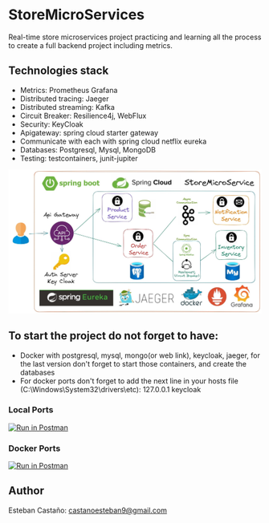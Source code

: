 # StoreMicroServices
Real-time store microservices project practicing and learning all the process to create a full backend project including metrics.

## Technologies stack
* Metrics: Prometheus Grafana
* Distributed tracing: Jaeger
* Distributed streaming: Kafka
* Circuit Breaker: Resilience4j, WebFlux
* Security: KeyCloak
* Apigateway: spring cloud starter gateway
* Communicate with each with spring cloud netflix eureka
* Databases: Postgresql, Mysql, MongoDB
* Testing: testcontainers, junit-jupiter

<img src="https://github.com/JEstebanDev/StoreMicroServices/blob/main/version-images/Final.jpg" alt="architecture design" title="Architecture Design">

## To start the project do not forget to have:
* Docker with postgresql, mysql, mongo(or web link), keycloak, jaeger, for the last version don't forget to start those containers, and create the databases
* For docker ports don't forget to add the next line in your hosts file (C:\Windows\System32\drivers\etc): 127.0.0.1 keycloak

### Local Ports
[![Run in Postman](https://run.pstmn.io/button.svg)](https://app.getpostman.com/run-collection/13987920-8b6617b8-f3bd-471b-9e2d-e12e7b8302df?action=collection%2Ffork&collection-url=entityId%3D13987920-8b6617b8-f3bd-471b-9e2d-e12e7b8302df%26entityType%3Dcollection%26workspaceId%3D62a48e0e-a077-4bb9-aa40-d5a1d4b86cc3)

### Docker Ports
[![Run in Postman](https://run.pstmn.io/button.svg)](https://app.getpostman.com/run-collection/13987920-c10316c3-71b5-4671-8753-b7942d2b87ba?action=collection%2Ffork&collection-url=entityId%3D13987920-c10316c3-71b5-4671-8753-b7942d2b87ba%26entityType%3Dcollection%26workspaceId%3D62a48e0e-a077-4bb9-aa40-d5a1d4b86cc3)

## Author
Esteban Castaño: <castanoesteban9@gmail.com>
